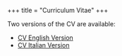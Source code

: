 +++
title = "Curriculum Vitae"
+++

Two versions of the CV are available:
- [CV English Version](/pdf/CV.pdf)
- [CV Italian Version](/pdf/CV_ita.pdf)